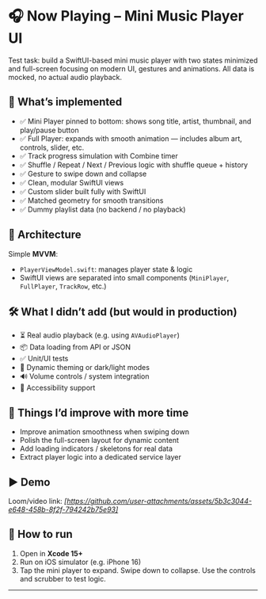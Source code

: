# 🎧 Now Playing – Mini Music Player UI

Test task: build a SwiftUI-based mini music player with two states minimized and full-screen focusing on modern UI, gestures and animations. All data is mocked, no actual audio playback.

## 📱 What’s implemented

- ✅ Mini Player pinned to bottom: shows song title, artist, thumbnail, and play/pause button
- ✅ Full Player: expands with smooth animation — includes album art, controls, slider, etc.
- ✅ Track progress simulation with Combine timer
- ✅ Shuffle / Repeat / Next / Previous logic with shuffle queue + history
- ✅ Gesture to swipe down and collapse
- ✅ Clean, modular SwiftUI views
- ✅ Custom slider built fully with SwiftUI
- ✅ Matched geometry for smooth transitions
- ✅ Dummy playlist data (no backend / no playback)

## 🧠 Architecture

Simple **MVVM**:
- `PlayerViewModel.swift`: manages player state & logic
- SwiftUI views are separated into small components (`MiniPlayer`, `FullPlayer`, `TrackRow`, etc.)

## 🛠️ What I didn’t add (but would in production)

- ⏳ Real audio playback (e.g. using `AVAudioPlayer`)
- 📦 Data loading from API or JSON
- ✅ Unit/UI tests
- 🎨 Dynamic theming or dark/light modes
- 🔊 Volume controls / system integration
- 📲 Accessibility support

## 🧪 Things I’d improve with more time

- Improve animation smoothness when swiping down
- Polish the full-screen layout for dynamic content
- Add loading indicators / skeletons for real data
- Extract player logic into a dedicated service layer

## ▶️ Demo

Loom/video link: _[https://github.com/user-attachments/assets/5b3c3044-e648-458b-8f2f-794242b75e93]_

## 🏃 How to run

1. Open in **Xcode 15+**
2. Run on iOS simulator (e.g. iPhone 16)
3. Tap the mini player to expand. Swipe down to collapse. Use the controls and scrubber to test logic.

---
